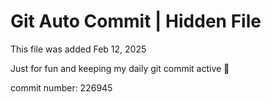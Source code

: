 # Git Auto Commit | Hidden File

This file was added Feb 12, 2025

Just for fun and keeping my daily git commit active 🤪

commit number: 226945
